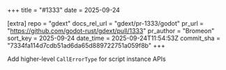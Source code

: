 +++
title = "#1333"
date = 2025-09-24

[extra]
repo = "gdext"
docs_rel_url = "gdext/pr-1333/godot"
pr_url = "https://github.com/godot-rust/gdext/pull/1333"
pr_author = "Bromeon"
sort_key = 2025-09-24
date_time = 2025-09-24T11:54:53Z
commit_sha = "7334fa114d7cdb51ad6da65d889722751a059f8b"
+++

Add higher-level `CallErrorType` for script instance APIs
